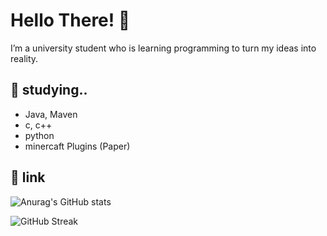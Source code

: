 # Hello There! 👋

I’m a university student who is learning programming to turn my ideas into reality.

## 🌱 studying..
- Java, Maven
- c, c++
- python
- minercaft Plugins (Paper)

## 🔗 link

![Anurag's GitHub stats](https://github-readme-stats.vercel.app/api?username=jkjay17803&show_icons=true&theme=tokyonight)

![GitHub Streak](https://streak-stats.demolab.com?user=jkjay17803&theme=tokyonight)
